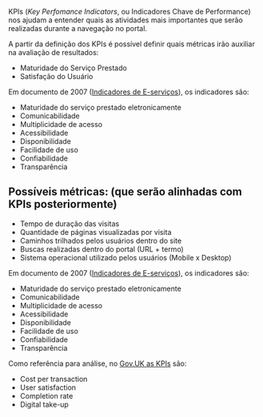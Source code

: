 KPIs (_Key Perfomance Indicators_, ou Indicadores Chave de Performance) nos ajudam a entender quais as atividades mais
importantes que serão realizadas durante a navegação no portal.

A partir da definição dos KPIs é possível definir quais métricas irão auxiliar na avaliação de resultados:

* Maturidade do Serviço Prestado
* Satisfação do Usuário

Em documento de 2007 ([Indicadores de E-serviços][PDF]), os indicadores são:

* Maturidade do serviço prestado eletronicamente
* Comunicabilidade
* Multiplicidade de acesso
* Acessibilidade
* Disponibilidade
* Facilidade de uso
* Confiabilidade
* Transparência

Possíveis métricas: (que serão alinhadas com KPIs posteriormente)
----

* Tempo de duração das visitas
* Quantidade de páginas visualizadas por visita
* Caminhos trilhados pelos usuários dentro do site
* Buscas realizadas dentro do portal (URL + termo)
* Sistema operacional utilizado pelos usuários (Mobile x Desktop)

Em documento de 2007 ([Indicadores de E-serviços][PDF]), os indicadores são:

* Maturidade do serviço prestado eletronicamente
* Comunicabilidade
* Multiplicidade de acesso
* Acessibilidade
* Disponibilidade
* Facilidade de uso
* Confiabilidade
* Transparência

Como referência para análise, no [Gov.UK as KPIs](https://www.gov.uk/service-manual/measurement) são:

* Cost per transaction
* User satisfaction
* Completion rate
* Digital take-up

[KPIs]:http://pt.wikipedia.org/wiki/Indicador-chave_de_desempenho
[PDF]:http://www.governoeletronico.gov.br/acoes-e-projetos/indicadores-e-metricas-para-avaliacao-de-e-servicos
